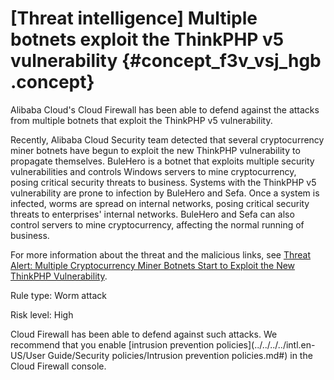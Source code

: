 # \[Threat intelligence\] Multiple botnets exploit the ThinkPHP v5 vulnerability {#concept_f3v_vsj_hgb .concept}

Alibaba Cloud's Cloud Firewall has been able to defend against the attacks from multiple botnets that exploit the ThinkPHP v5 vulnerability.

Recently, Alibaba Cloud Security team detected that several cryptocurrency miner botnets have begun to exploit the new ThinkPHP vulnerability to propagate themselves. BuleHero is a botnet that exploits multiple security vulnerabilities and controls Windows servers to mine cryptocurrency, posing critical security threats to business. Systems with the ThinkPHP v5 vulnerability are prone to infection by BuleHero and Sefa. Once a system is infected, worms are spread on internal networks, posing critical security threats to enterprises' internal networks. BuleHero and Sefa can also control servers to mine cryptocurrency, affecting the normal running of business.

For more information about the threat and the malicious links, see [Threat Alert: Multiple Cryptocurrency Miner Botnets Start to Exploit the New ThinkPHP Vulnerability](https://yq.aliyun.com/articles/682146).

Rule type: Worm attack

Risk level: High

Cloud Firewall has been able to defend against such attacks. We recommend that you enable [intrusion prevention policies](../../../../intl.en-US/User Guide/Security policies/Intrusion prevention policies.md#) in the Cloud Firewall console.

